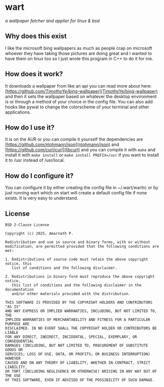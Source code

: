 # wart
*a wallpaper fetcher and applier for linux & bsd*

## Why does this exist
I like the microsoft bing wallpapers as much as people crap on microsoft whoever they have taking those pictures are doing great and I wanted to have them on linux too so I just wrote this program in C++ to do it for me.

## How does it work?
It downloads a wallpaper from like an api you can read more about here: [https://github.com/TimothyYe/bing-wallpaper](TimothyYe/bing-wallpaper) and then it sets the wallpaper based on whatever the desktop environment is or through a method of your choice in the config file. You can also add hooks like pywal to change the colorscheme of your terminal and other applications.

## How do I use it?
It is on the AUR or you can compile it yourself the dependencies are [https://github.com/nlohmann/json](nlohmann/json) and [https://github.com/curl/curl](libcurl) and you can compile it with `make` and install it with `make install` or `make install PREFIX=/usr` if you want to install it to /usr instead of /usr/local.

## How do I configure it?
You can configure it by either creating the config file in ~/.wart/wartrc or by just running wart which on start will create a default config file if none exists. It is very easy to understand.

## License
```
BSD 2-Clause License

Copyright (c) 2025, Amarnath P.

Redistribution and use in source and binary forms, with or without
modification, are permitted provided that the following conditions are met:

1. Redistributions of source code must retain the above copyright notice, this
   list of conditions and the following disclaimer.

2. Redistributions in binary form must reproduce the above copyright notice,
   this list of conditions and the following disclaimer in the documentation
   and/or other materials provided with the distribution.

THIS SOFTWARE IS PROVIDED BY THE COPYRIGHT HOLDERS AND CONTRIBUTORS "AS IS"
AND ANY EXPRESS OR IMPLIED WARRANTIES, INCLUDING, BUT NOT LIMITED TO, THE
IMPLIED WARRANTIES OF MERCHANTABILITY AND FITNESS FOR A PARTICULAR PURPOSE ARE
DISCLAIMED. IN NO EVENT SHALL THE COPYRIGHT HOLDER OR CONTRIBUTORS BE LIABLE
FOR ANY DIRECT, INDIRECT, INCIDENTAL, SPECIAL, EXEMPLARY, OR CONSEQUENTIAL
DAMAGES (INCLUDING, BUT NOT LIMITED TO, PROCUREMENT OF SUBSTITUTE GOODS OR
SERVICES; LOSS OF USE, DATA, OR PROFITS; OR BUSINESS INTERRUPTION) HOWEVER
CAUSED AND ON ANY THEORY OF LIABILITY, WHETHER IN CONTRACT, STRICT LIABILITY,
OR TORT (INCLUDING NEGLIGENCE OR OTHERWISE) ARISING IN ANY WAY OUT OF THE USE
OF THIS SOFTWARE, EVEN IF ADVISED OF THE POSSIBILITY OF SUCH DAMAGE.
```
